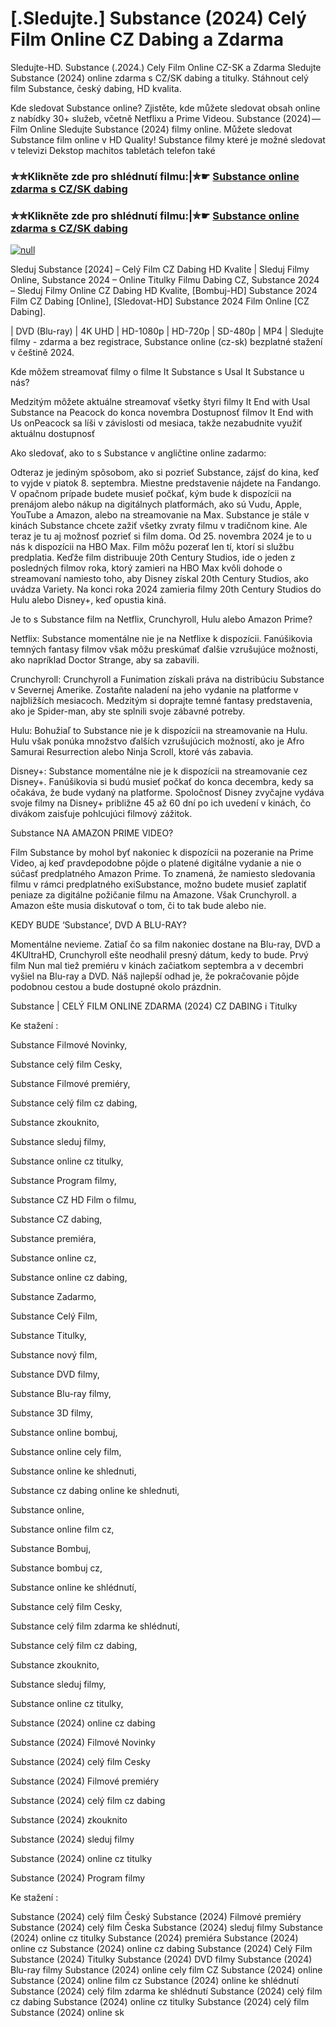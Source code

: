 # [.Sledujte.] Substance (2024) Celý Film Online CZ Dabing a Zdarma
Sledujte-HD. Substance (.2024.) Cely Film Online CZ-SK a Zdarma
Sledujte Substance (2024) online zdarma s CZ/SK dabing a titulky. Stáhnout celý film Substance, český dabing, HD kvalita.

Kde sledovat Substance online? Zjistěte, kde můžete sledovat obsah online z nabídky 30+ služeb, včetně Netflixu a Prime Videou. Substance (2024) — Film Online Sledujte Substance (2024) filmy online. Můžete sledovat Substance film online v HD Quality! Substance filmy které je možné sledovat v televizi Dekstop machitos tabletách telefon také

### ✮✮Klikněte zde pro shlédnutí filmu:|✮☛ [Substance online zdarma s CZ/SK dabing](https://bit.ly/substance-cely-film-cz-sk)

### ✮✮Klikněte zde pro shlédnutí filmu:|✮☛ [Substance online zdarma s CZ/SK dabing](https://bit.ly/substance-cely-film-cz-sk)

[![null](https://static.wixstatic.com/media/855a25_043b5abeb4ae4d35ac003198e7fe56ed~mv2.gif)](https://bit.ly/substance-cely-film-cz-sk)

Sleduj Substance [2024] – Celý Film CZ Dabing HD Kvalite | Sleduj Filmy Online, Substance 2024 – Online Titulky Filmu Dabing CZ, Substance 2024 – Sleduj Filmy Online CZ Dabing HD Kvalite, [Bombuj-HD] Substance 2024 Film CZ Dabing [Online], [Sledovat-HD] Substance 2024 Film Online [CZ Dabing].

| DVD (Blu-ray) | 4K UHD | HD-1080p | HD-720p | SD-480p | MP4 | Sledujte filmy - zdarma a bez registrace, Substance online (cz-sk) bezplatné stažení v češtině 2024.

Kde môžem streamovať filmy o filme It Substance s Usal It Substance u nás?

Medzitým môžete aktuálne streamovať všetky štyri filmy It End with Usal Substance na Peacock do konca novembra Dostupnosť filmov It End with Us onPeacock sa líši v závislosti od mesiaca, takže nezabudnite využiť aktuálnu dostupnosť

Ako sledovať, ako to s Substance v angličtine online zadarmo:

Odteraz je jediným spôsobom, ako si pozrieť Substance, zájsť do kina, keď to vyjde v piatok 8. septembra. Miestne predstavenie nájdete na Fandango. V opačnom prípade budete musieť počkať, kým bude k dispozícii na prenájom alebo nákup na digitálnych platformách, ako sú Vudu, Apple, YouTube a Amazon, alebo na streamovanie na Max. Substance je stále v kinách Substance chcete zažiť všetky zvraty filmu v tradičnom kine. Ale teraz je tu aj možnosť pozrieť si film doma. Od 25. novembra 2024 je to u nás k dispozícii na HBO Max. Film môžu pozerať len tí, ktorí si službu predplatia. Keďže film distribuuje 20th Century Studios, ide o jeden z posledných filmov roka, ktorý zamieri na HBO Max kvôli dohode o streamovaní namiesto toho, aby Disney získal 20th Century Studios, ako uvádza Variety. Na konci roka 2024 zamieria filmy 20th Century Studios do Hulu alebo Disney+, keď opustia kiná.

Je to s Substance film na Netflix, Crunchyroll, Hulu alebo Amazon Prime?

Netflix: Substance momentálne nie je na Netflixe k dispozícii. Fanúšikovia temných fantasy filmov však môžu preskúmať ďalšie vzrušujúce možnosti, ako napríklad Doctor Strange, aby sa zabavili.

Crunchyroll: Crunchyroll a Funimation získali práva na distribúciu Substance v Severnej Amerike. Zostaňte naladení na jeho vydanie na platforme v najbližších mesiacoch. Medzitým si doprajte temné fantasy predstavenia, ako je Spider-man, aby ste splnili svoje zábavné potreby.

Hulu: Bohužiaľ to Substance nie je k dispozícii na streamovanie na Hulu. Hulu však ponúka množstvo ďalších vzrušujúcich možností, ako je Afro Samurai Resurrection alebo Ninja Scroll, ktoré vás zabavia.

Disney+: Substance momentálne nie je k dispozícii na streamovanie cez Disney+. Fanúšikovia si budú musieť počkať do konca decembra, kedy sa očakáva, že bude vydaný na platforme. Spoločnosť Disney zvyčajne vydáva svoje filmy na Disney+ približne 45 až 60 dní po ich uvedení v kinách, čo divákom zaisťuje pohlcujúci filmový zážitok.

Substance NA AMAZON PRIME VIDEO?

Film Substance by mohol byť nakoniec k dispozícii na pozeranie na Prime Video, aj keď pravdepodobne pôjde o platené digitálne vydanie a nie o súčasť predplatného Amazon Prime. To znamená, že namiesto sledovania filmu v rámci predplatného exiSubstance, možno budete musieť zaplatiť peniaze za digitálne požičanie filmu na Amazone. Však Crunchyroll. a Amazon ešte musia diskutovať o tom, či to tak bude alebo nie.

KEDY BUDE ‘Substance’, DVD A BLU-RAY?

Momentálne nevieme. Zatiaľ čo sa film nakoniec dostane na Blu-ray, DVD a 4KUltraHD, Crunchyroll ešte neodhalil presný dátum, kedy to bude. Prvý film Nun mal tiež premiéru v kinách začiatkom septembra a v decembri vyšiel na Blu-ray a DVD. Náš najlepší odhad je, že pokračovanie pôjde podobnou cestou a bude dostupné okolo prázdnin.

Substance | CELÝ FILM ONLINE ZDARMA (2024) CZ DABING i Titulky

Ke stažení :

Substance Filmové Novinky,

Substance celý film Cesky,

Substance Filmové premiéry,

Substance celý film cz dabing,

Substance zkouknito,

Substance sleduj filmy,

Substance online cz titulky,

Substance Program filmy,

Substance CZ HD Film o filmu,

Substance CZ dabing,

Substance premiéra,

Substance online cz,

Substance online cz dabing,

Substance Zadarmo,

Substance Celý Film,

Substance Titulky,

Substance nový film,

Substance DVD filmy,

Substance Blu-ray filmy,

Substance 3D filmy,

Substance online bombuj,

Substance online cely film,

Substance online ke shlednuti,

Substance cz dabing online ke shlednuti,

Substance online,

Substance online film cz,

Substance Bombuj,

Substance bombuj cz,

Substance online ke shlédnutí,

Substance celý film Cesky,

Substance celý film zdarma ke shlédnutí,

Substance celý film cz dabing,

Substance zkouknito,

Substance sleduj filmy,

Substance online cz titulky,

Substance (2024) online cz dabing

Substance (2024) Filmové Novinky

Substance (2024) celý film Cesky

Substance (2024) Filmové premiéry

Substance (2024) celý film cz dabing

Substance (2024) zkouknito

Substance (2024) sleduj filmy

Substance (2024) online cz titulky

Substance (2024) Program filmy

Ke stažení :

Substance (2024) celý film Český Substance (2024) Filmové premiéry Substance (2024) celý film Česka Substance (2024) sleduj filmy Substance (2024) online cz titulky Substance (2024) premiéra Substance (2024) online cz Substance (2024) online cz dabing Substance (2024) Celý Film Substance (2024) Titulky Substance (2024) DVD filmy Substance (2024) Blu-ray filmy Substance (2024) online cely film CZ Substance (2024) online Substance (2024) online film cz Substance (2024) online ke shlédnutí Substance (2024) celý film zdarma ke shlédnutí Substance (2024) celý film cz dabing Substance (2024) online cz titulky Substance (2024) celý film Substance (2024) online sk
